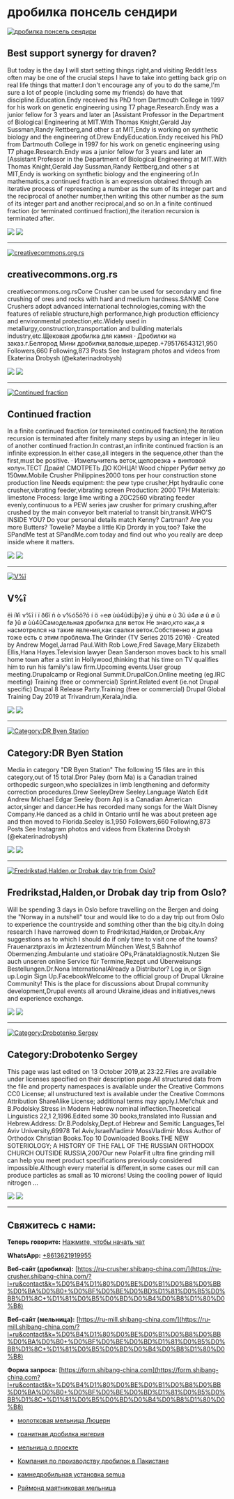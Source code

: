 # дробилка понсель сендири

<a href="https://swt.shibang-china.com/?l=ru&img&k=%D0%B4%D1%80%D0%BE%D0%B1%D0%B8%D0%BB%D0%BA%D0%B0+%D0%BF%D0%BE%D0%BD%D1%81%D0%B5%D0%BB%D1%8C+%D1%81%D0%B5%D0%BD%D0%B4%D0%B8%D1%80%D0%B8" target="_blank">![дробилка понсель сендири](http://static.shibang-china.com/all-800x300/695.jpg)</a>

## Best support synergy for draven?
But today is the day I will start setting things right,and visiting Reddit less often may be one of the crucial steps I have to take into getting back grip on real life things that matter.I don't encourage any of you to do the same,I'm sure a lot of people (including some my friends) do have that discipline.Education.Endy received his PhD from Dartmouth College in 1997 for his work on genetic engineering using T7 phage.Research.Endy was a junior fellow for 3 years and later an [Assistant Professor in the Department of Biological Engineering at MIT.With Thomas Knight,Gerald Jay Sussman,Randy Rettberg,and other s at MIT,Endy is working on synthetic biology and the engineering of.Drew EndyEducation.Endy received his PhD from Dartmouth College in 1997 for his work on genetic engineering using T7 phage.Research.Endy was a junior fellow for 3 years and later an [Assistant Professor in the Department of Biological Engineering at MIT.With Thomas Knight,Gerald Jay Sussman,Randy Rettberg,and other s at MIT,Endy is working on synthetic biology and the engineering of.In mathematics,a continued fraction is an expression obtained through an iterative process of representing a number as the sum of its integer part and the reciprocal of another number,then writing this other number as the sum of its integer part and another reciprocal,and so on.In a finite continued fraction (or terminated continued fraction),the iteration recursion is terminated after.


<a href="https://whatsapp.shibangsoft.com/WhatsApp.php" target="_blank" title="WhatsApp">![](http://static.shibang-china.com/icon/whatsapp.png)</a> <a href="https://swt.shibang-china.com/?l=ru&icon&k=%D0%B4%D1%80%D0%BE%D0%B1%D0%B8%D0%BB%D0%BA%D0%B0+%D0%BF%D0%BE%D0%BD%D1%81%D0%B5%D0%BB%D1%8C+%D1%81%D0%B5%D0%BD%D0%B4%D0%B8%D1%80%D0%B8" target="_blank">![](http://static.shibang-china.com/icon/chat-ru.png)</a>

---

<a href="https://swt.shibang-china.com/?l=ru&img&k=%D0%B4%D1%80%D0%BE%D0%B1%D0%B8%D0%BB%D0%BA%D0%B0+%D0%BF%D0%BE%D0%BD%D1%81%D0%B5%D0%BB%D1%8C+%D1%81%D0%B5%D0%BD%D0%B4%D0%B8%D1%80%D0%B8" target="_blank">![creativecommons.org.rs](http://static.shibang-china.com/all-800x300/812.jpg)</a>

## creativecommons.org.rs
creativecommons.org.rsCone Crusher can be used for secondary and fine crushing of ores and rocks with hard and medium hardness.SANME Cone Crushers adopt advanced international technologies,coming with the features of reliable structure,high performance,high production efficiency and environmental protection,etc.Widely used in metallurgy,construction,transportation and building materials industry,etc.Щековая дробилка для камня&nbsp;&#0183;&#32;Дробилки на заказ.г.Белгород Мини дробилки,валовые,шредер.+795176543121,950 Followers,660 Following,873 Posts See Instagram photos and videos from Ekaterina Drobysh (@ekaterinadrobysh)


<a href="https://whatsapp.shibangsoft.com/WhatsApp.php" target="_blank" title="WhatsApp">![](http://static.shibang-china.com/icon/whatsapp.png)</a> <a href="https://swt.shibang-china.com/?l=ru&icon&k=%D0%B4%D1%80%D0%BE%D0%B1%D0%B8%D0%BB%D0%BA%D0%B0+%D0%BF%D0%BE%D0%BD%D1%81%D0%B5%D0%BB%D1%8C+%D1%81%D0%B5%D0%BD%D0%B4%D0%B8%D1%80%D0%B8" target="_blank">![](http://static.shibang-china.com/icon/chat-ru.png)</a>

---

<a href="https://swt.shibang-china.com/?l=ru&img&k=%D0%B4%D1%80%D0%BE%D0%B1%D0%B8%D0%BB%D0%BA%D0%B0+%D0%BF%D0%BE%D0%BD%D1%81%D0%B5%D0%BB%D1%8C+%D1%81%D0%B5%D0%BD%D0%B4%D0%B8%D1%80%D0%B8" target="_blank">![Continued fraction](http://static.shibang-china.com/all-800x300/127.jpg)</a>

## Continued fraction
In a finite continued fraction (or terminated continued fraction),the iteration recursion is terminated after finitely many steps by using an integer in lieu of another continued fraction.In contrast,an infinite continued fraction is an infinite expression.In either case,all integers in the sequence,other than the first,must be positive.&nbsp;&#0183;&#32;Измельчитель веток,щепорезка + винтовой колун.ТЕСТ Драйв! СМОТРЕТЬ ДО КОНЦА! Wood chipper Рубит ветку до 150мм.Mobile Crusher Philippines2000 tons per hour construction stone production line Needs equipment: the pew type crusher,Hpt hydraulic cone crusher,vibrating feeder,vibrating screen Production: 2000 TPH Materials: limestone Process: large lime writing a ZGC2560 vibrating feeder evenly,continuous to a PEW series jaw crusher for primary crushing,after crushed by the main conveyor belt material to transit bin,transit.WHO'S INSIDE YOU? Do your personal details match Kenny? Cartman? Are you more Butters? Towelie? Maybe a little Kip Drordy in you,too? Take the SPandMe test at SPandMe.com today and find out who you really are deep inside where it matters.


<a href="https://whatsapp.shibangsoft.com/WhatsApp.php" target="_blank" title="WhatsApp">![](http://static.shibang-china.com/icon/whatsapp.png)</a> <a href="https://swt.shibang-china.com/?l=ru&icon&k=%D0%B4%D1%80%D0%BE%D0%B1%D0%B8%D0%BB%D0%BA%D0%B0+%D0%BF%D0%BE%D0%BD%D1%81%D0%B5%D0%BB%D1%8C+%D1%81%D0%B5%D0%BD%D0%B4%D0%B8%D1%80%D0%B8" target="_blank">![](http://static.shibang-china.com/icon/chat-ru.png)</a>

---

<a href="https://swt.shibang-china.com/?l=ru&img&k=%D0%B4%D1%80%D0%BE%D0%B1%D0%B8%D0%BB%D0%BA%D0%B0+%D0%BF%D0%BE%D0%BD%D1%81%D0%B5%D0%BB%D1%8C+%D1%81%D0%B5%D0%BD%D0%B4%D0%B8%D1%80%D0%B8" target="_blank">![V%&#238;](http://static.shibang-china.com/all-800x300/260.jpg)</a>

## V%&#238;
&#235;&#236; &#237;&#165;&#236; v%&#238; &#237; &#239; &#240;6&#239; &#241; &#242; v%&#243;5&#244;?&#245; &#237; &#246; &#247;e&#248; &#249;&#250;4&#251;d&#252;&#254;&#253;}&#248; &#255; &#250;h&#249; &#248; &#249; 3&#251; &#250;4&#248; &#248; &#251; &#248; &#251; f&#248; }&#251; &#248; &#249;&#250;4&#251;Самодельная дробилка для веток Не знаю,кто как,а я насмотрелся на такие явления,как свалки веток.Собственно и дома тоже есть с этим проблема.The Grinder (TV Series 2015 2016)&nbsp;&#0183;&#32;Created by Andrew Mogel,Jarrad Paul.With Rob Lowe,Fred Savage,Mary Elizabeth Ellis,Hana Hayes.Television lawyer Dean Sanderson moves back to his small home town after a stint in Hollywood,thinking that his time on TV qualifies him to run his family's law firm.Upcoming events.User group meeting.Drupalcamp or Regional Summit.DrupalCon.Online meeting (eg.IRC meeting) Training (free or commercial) Sprint.Related event (ie.not Drupal specific) Drupal 8 Release Party.Training (free or commercial) Drupal Global Training Day 2019 at Trivandrum,Kerala,India.


<a href="https://whatsapp.shibangsoft.com/WhatsApp.php" target="_blank" title="WhatsApp">![](http://static.shibang-china.com/icon/whatsapp.png)</a> <a href="https://swt.shibang-china.com/?l=ru&icon&k=%D0%B4%D1%80%D0%BE%D0%B1%D0%B8%D0%BB%D0%BA%D0%B0+%D0%BF%D0%BE%D0%BD%D1%81%D0%B5%D0%BB%D1%8C+%D1%81%D0%B5%D0%BD%D0%B4%D0%B8%D1%80%D0%B8" target="_blank">![](http://static.shibang-china.com/icon/chat-ru.png)</a>

---

<a href="https://swt.shibang-china.com/?l=ru&img&k=%D0%B4%D1%80%D0%BE%D0%B1%D0%B8%D0%BB%D0%BA%D0%B0+%D0%BF%D0%BE%D0%BD%D1%81%D0%B5%D0%BB%D1%8C+%D1%81%D0%B5%D0%BD%D0%B4%D0%B8%D1%80%D0%B8" target="_blank">![Category:DR Byen Station](http://static.shibang-china.com/all-800x300/159.jpg)</a>

## Category:DR Byen Station
Media in category &quot;DR Byen Station&quot; The following 15 files are in this category,out of 15 total.Dror Paley (born Ma) is a Canadian trained orthopedic surgeon,who specializes in limb lengthening and deformity correction procedures.Drew SeeleyDrew Seeley.Language Watch Edit Andrew Michael Edgar Seeley (born Ap) is a Canadian American actor,singer and dancer.He has recorded many songs for the Walt Disney Company.He danced as a child in Ontario until he was about preteen age and then moved to Florida.Seeley is.1,950 Followers,660 Following,873 Posts See Instagram photos and videos from Ekaterina Drobysh (@ekaterinadrobysh)


<a href="https://whatsapp.shibangsoft.com/WhatsApp.php" target="_blank" title="WhatsApp">![](http://static.shibang-china.com/icon/whatsapp.png)</a> <a href="https://swt.shibang-china.com/?l=ru&icon&k=%D0%B4%D1%80%D0%BE%D0%B1%D0%B8%D0%BB%D0%BA%D0%B0+%D0%BF%D0%BE%D0%BD%D1%81%D0%B5%D0%BB%D1%8C+%D1%81%D0%B5%D0%BD%D0%B4%D0%B8%D1%80%D0%B8" target="_blank">![](http://static.shibang-china.com/icon/chat-ru.png)</a>

---

<a href="https://swt.shibang-china.com/?l=ru&img&k=%D0%B4%D1%80%D0%BE%D0%B1%D0%B8%D0%BB%D0%BA%D0%B0+%D0%BF%D0%BE%D0%BD%D1%81%D0%B5%D0%BB%D1%8C+%D1%81%D0%B5%D0%BD%D0%B4%D0%B8%D1%80%D0%B8" target="_blank">![Fredrikstad,Halden,or Drobak day trip from Oslo?](http://static.shibang-china.com/all-800x300/210.jpg)</a>

## Fredrikstad,Halden,or Drobak day trip from Oslo?
Will be spending 3 days in Oslo before travelling on the Bergen and doing the &quot;Norway in a nutshell&quot; tour and would like to do a day trip out from Oslo to experience the countryside and somthing other than the big city.In doing research I have narrowed down to Fredrikstad,Halden,or Drobak.Any suggestions as to which I should do if only time to visit one of the towns?Frauenarztpraxis im &#196;rztezentrum M&#252;nchen West,S Bahnhof Obermenzing.Ambulante und statio&#228;re OPs,Pr&#228;nataldiagnostik.Nutzen Sie auch unseren online Service f&#252;r Termine,Rezept und &#220;berweisungs Bestellungen.Dr.Nona InternationalAlready a Distributor? Log in,or Sign up.Login Sign Up.FacebookWelcome to the official group of Drupal Ukraine Community! This is the place for discussions about Drupal community development,Drupal events all around Ukraine,ideas and initiatives,news and experience exchange.


<a href="https://whatsapp.shibangsoft.com/WhatsApp.php" target="_blank" title="WhatsApp">![](http://static.shibang-china.com/icon/whatsapp.png)</a> <a href="https://swt.shibang-china.com/?l=ru&icon&k=%D0%B4%D1%80%D0%BE%D0%B1%D0%B8%D0%BB%D0%BA%D0%B0+%D0%BF%D0%BE%D0%BD%D1%81%D0%B5%D0%BB%D1%8C+%D1%81%D0%B5%D0%BD%D0%B4%D0%B8%D1%80%D0%B8" target="_blank">![](http://static.shibang-china.com/icon/chat-ru.png)</a>

---

<a href="https://swt.shibang-china.com/?l=ru&img&k=%D0%B4%D1%80%D0%BE%D0%B1%D0%B8%D0%BB%D0%BA%D0%B0+%D0%BF%D0%BE%D0%BD%D1%81%D0%B5%D0%BB%D1%8C+%D1%81%D0%B5%D0%BD%D0%B4%D0%B8%D1%80%D0%B8" target="_blank">![Category:Drobotenko Sergey](http://static.shibang-china.com/all-800x300/1148.jpg)</a>

## Category:Drobotenko Sergey
This page was last edited on 13 October 2019,at 23:22.Files are available under licenses specified on their description page.All structured data from the file and property namespaces is available under the Creative Commons CC0 License; all unstructured text is available under the Creative Commons Attribution ShareAlike License; additional terms may apply.I.Mel'chuk and B.Podolsky.Stress in Modern Hebrew nominal inflection.Theoretical Linguistics 22,1 2,1996.Edited some 30 books,translated into Russian and Hebrew.Address: Dr.B.Podolsky,Dept.of Hebrew and Semitic Languages,Tel Aviv University,69978 Tel Aviv,IsraelVladimir MossVladimir Moss Author of Orthodox Christian Books.Top 10 Downloaded Books.THE NEW SOTERIOLOGY; A HISTORY OF THE FALL OF THE RUSSIAN ORTHODOX CHURCH OUTSIDE RUSSIA,2007Our new PolarFit ultra fine grinding mill can help you meet product specifications previously considered impossible.Although every material is different,in some cases our mill can produce particles as small as 10 microns! Using the cooling power of liquid nitrogen …


<a href="https://whatsapp.shibangsoft.com/WhatsApp.php" target="_blank" title="WhatsApp">![](http://static.shibang-china.com/icon/whatsapp.png)</a> <a href="https://swt.shibang-china.com/?l=ru&icon&k=%D0%B4%D1%80%D0%BE%D0%B1%D0%B8%D0%BB%D0%BA%D0%B0+%D0%BF%D0%BE%D0%BD%D1%81%D0%B5%D0%BB%D1%8C+%D1%81%D0%B5%D0%BD%D0%B4%D0%B8%D1%80%D0%B8" target="_blank">![](http://static.shibang-china.com/icon/chat-ru.png)</a>

---
## Свяжитесь с нами:

**Теперь говорите:** [Нажмите, чтобы начать чат](https://swt.shibang-china.com?l=ru&contact&k=%D0%B4%D1%80%D0%BE%D0%B1%D0%B8%D0%BB%D0%BA%D0%B0+%D0%BF%D0%BE%D0%BD%D1%81%D0%B5%D0%BB%D1%8C+%D1%81%D0%B5%D0%BD%D0%B4%D0%B8%D1%80%D0%B8)

**WhatsApp:**  [+8613621919955](https://whatsapp.shibangsoft.com/WhatsApp.php)

**Веб-сайт (дробилка):** [https://ru-crusher.shibang-china.com/](https://ru-crusher.shibang-china.com/?l=ru&contact&k=%D0%B4%D1%80%D0%BE%D0%B1%D0%B8%D0%BB%D0%BA%D0%B0+%D0%BF%D0%BE%D0%BD%D1%81%D0%B5%D0%BB%D1%8C+%D1%81%D0%B5%D0%BD%D0%B4%D0%B8%D1%80%D0%B8)

**Веб-сайт (мельница):** [https://ru-mill.shibang-china.com/](https://ru-mill.shibang-china.com/?l=ru&contact&k=%D0%B4%D1%80%D0%BE%D0%B1%D0%B8%D0%BB%D0%BA%D0%B0+%D0%BF%D0%BE%D0%BD%D1%81%D0%B5%D0%BB%D1%8C+%D1%81%D0%B5%D0%BD%D0%B4%D0%B8%D1%80%D0%B8)

**Форма запроса:** [https://form.shibang-china.com](https://form.shibang-china.com?l=ru&contact&k=%D0%B4%D1%80%D0%BE%D0%B1%D0%B8%D0%BB%D0%BA%D0%B0+%D0%BF%D0%BE%D0%BD%D1%81%D0%B5%D0%BB%D1%8C+%D1%81%D0%B5%D0%BD%D0%B4%D0%B8%D1%80%D0%B8)

* [молотковая мельница Люцерн](../131/%D0%BC%D0%BE%D0%BB%D0%BE%D1%82%D0%BA%D0%BE%D0%B2%D0%B0%D1%8F%20%D0%BC%D0%B5%D0%BB%D1%8C%D0%BD%D0%B8%D1%86%D0%B0%20%D0%9B%D1%8E%D1%86%D0%B5%D1%80%D0%BD.md)

* [гранитная дробилка нигерия](../132/%D0%B3%D1%80%D0%B0%D0%BD%D0%B8%D1%82%D0%BD%D0%B0%D1%8F%20%D0%B4%D1%80%D0%BE%D0%B1%D0%B8%D0%BB%D0%BA%D0%B0%20%D0%BD%D0%B8%D0%B3%D0%B5%D1%80%D0%B8%D1%8F.md)

* [мельница о проекте](../133/%D0%BC%D0%B5%D0%BB%D1%8C%D0%BD%D0%B8%D1%86%D0%B0%20%D0%BE%20%D0%BF%D1%80%D0%BE%D0%B5%D0%BA%D1%82%D0%B5.md)

* [Компания по производству дробилок в Пакистане](../132/%D0%9A%D0%BE%D0%BC%D0%BF%D0%B0%D0%BD%D0%B8%D1%8F%20%D0%BF%D0%BE%20%D0%BF%D1%80%D0%BE%D0%B8%D0%B7%D0%B2%D0%BE%D0%B4%D1%81%D1%82%D0%B2%D1%83%20%D0%B4%D1%80%D0%BE%D0%B1%D0%B8%D0%BB%D0%BE%D0%BA%20%D0%B2%20%D0%9F%D0%B0%D0%BA%D0%B8%D1%81%D1%82%D0%B0%D0%BD%D0%B5.md)

* [камнедробильная установка semua](../131/%D0%BA%D0%B0%D0%BC%D0%BD%D0%B5%D0%B4%D1%80%D0%BE%D0%B1%D0%B8%D0%BB%D1%8C%D0%BD%D0%B0%D1%8F%20%D1%83%D1%81%D1%82%D0%B0%D0%BD%D0%BE%D0%B2%D0%BA%D0%B0%20semua.md)

* [Раймонд маятниковая мельница](../134/%D0%A0%D0%B0%D0%B9%D0%BC%D0%BE%D0%BD%D0%B4%20%D0%BC%D0%B0%D1%8F%D1%82%D0%BD%D0%B8%D0%BA%D0%BE%D0%B2%D0%B0%D1%8F%20%D0%BC%D0%B5%D0%BB%D1%8C%D0%BD%D0%B8%D1%86%D0%B0.md)